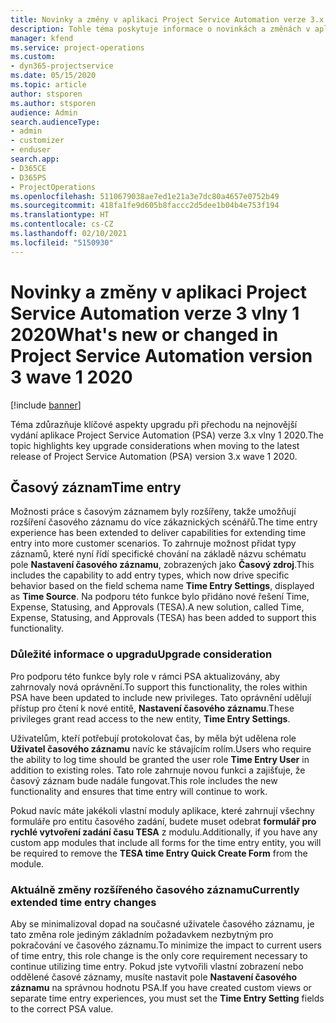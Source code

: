 ```yaml
---
title: Novinky a změny v aplikaci Project Service Automation verze 3.x vlny 1 2020
description: Tohle téma poskytuje informace o novinkách a změnách v aplikaci Project Service Automation verze 3 vlny 1 2020.
manager: kfend
ms.service: project-operations
ms.custom:
- dyn365-projectservice
ms.date: 05/15/2020
ms.topic: article
author: stsporen
ms.author: stsporen
audience: Admin
search.audienceType:
- admin
- customizer
- enduser
search.app:
- D365CE
- D365PS
- ProjectOperations
ms.openlocfilehash: 5110679038ae7ed1e21a3e7dc80a4657e0752b49
ms.sourcegitcommit: 418fa1fe9d605b8faccc2d5dee1b04b4e753f194
ms.translationtype: HT
ms.contentlocale: cs-CZ
ms.lasthandoff: 02/10/2021
ms.locfileid: "5150930"
---
```

# <a name="whats-new-or-changed-in-project-service-automation-version-3-wave-1-2020"></a><span data-ttu-id="979ed-103">Novinky a změny v aplikaci Project Service Automation verze 3 vlny 1 2020</span><span class="sxs-lookup"><span data-stu-id="979ed-103">What's new or changed in Project Service Automation version 3 wave 1 2020</span></span>

[!include [banner](../includes/psa-now-project-operations.md)]

<span data-ttu-id="979ed-104">Téma zdůrazňuje klíčové aspekty upgradu při přechodu na nejnovější vydání aplikace Project Service Automation (PSA) verze 3.x vlny 1 2020.</span><span class="sxs-lookup"><span data-stu-id="979ed-104">The topic highlights key upgrade considerations when moving to the latest release of Project Service Automation (PSA) version 3.x wave 1 2020.</span></span>

## <a name="time-entry"></a><span data-ttu-id="979ed-105">Časový záznam</span><span class="sxs-lookup"><span data-stu-id="979ed-105">Time entry</span></span>
<span data-ttu-id="979ed-106">Možnosti práce s časovým záznamem byly rozšířeny, takže umožňují rozšíření časového záznamu do více zákaznických scénářů.</span><span class="sxs-lookup"><span data-stu-id="979ed-106">The time entry experience has been extended to deliver capabilities for extending time entry into more customer scenarios.</span></span> <span data-ttu-id="979ed-107">To zahrnuje možnost přidat typy záznamů, které nyní řídí specifické chování na základě názvu schématu pole **Nastavení časového záznamu**, zobrazených jako **Časový zdroj**.</span><span class="sxs-lookup"><span data-stu-id="979ed-107">This includes the capability to add entry types, which now drive specific behavior based on the field schema name **Time Entry Settings**, displayed as **Time Source**.</span></span> <span data-ttu-id="979ed-108">Na podporu této funkce bylo přidáno nové řešení Time, Expense, Statusing, and Approvals (TESA).</span><span class="sxs-lookup"><span data-stu-id="979ed-108">A new solution, called Time, Expense, Statusing, and Approvals (TESA) has been added to support this functionality.</span></span>

### <a name="upgrade-consideration"></a><span data-ttu-id="979ed-109">Důležité informace o upgradu</span><span class="sxs-lookup"><span data-stu-id="979ed-109">Upgrade consideration</span></span>
<span data-ttu-id="979ed-110">Pro podporu této funkce byly role v rámci PSA aktualizovány, aby zahrnovaly nová oprávnění.</span><span class="sxs-lookup"><span data-stu-id="979ed-110">To support this functionality, the roles within PSA have been updated to include new privileges.</span></span> <span data-ttu-id="979ed-111">Tato oprávnění udělují přístup pro čtení k nové entitě, **Nastavení časového záznamu**.</span><span class="sxs-lookup"><span data-stu-id="979ed-111">These privileges grant read access to the new entity, **Time Entry Settings**.</span></span>

<span data-ttu-id="979ed-112">Uživatelům, kteří potřebují protokolovat čas, by měla být udělena role **Uživatel časového záznamu** navíc ke stávajícím rolím.</span><span class="sxs-lookup"><span data-stu-id="979ed-112">Users who require the ability to log time should be granted the user role **Time Entry User** in addition to existing roles.</span></span> <span data-ttu-id="979ed-113">Tato role zahrnuje novou funkci a zajišťuje, že časový záznam bude nadále fungovat.</span><span class="sxs-lookup"><span data-stu-id="979ed-113">This role includes the new functionality and ensures that time entry will continue to work.</span></span>

<span data-ttu-id="979ed-114">Pokud navíc máte jakékoli vlastní moduly aplikace, které zahrnují všechny formuláře pro entitu časového zadání, budete muset odebrat **formulář pro rychlé vytvoření zadání času TESA** z modulu.</span><span class="sxs-lookup"><span data-stu-id="979ed-114">Additionally, if you have any custom app modules that include all forms for the time entry entity, you will be required to remove the **TESA time Entry Quick Create Form** from the module.</span></span>

### <a name="currently-extended-time-entry-changes"></a><span data-ttu-id="979ed-115">Aktuálně změny rozšířeného časového záznamu</span><span class="sxs-lookup"><span data-stu-id="979ed-115">Currently extended time entry changes</span></span>
<span data-ttu-id="979ed-116">Aby se minimalizoval dopad na současné uživatele časového záznamu, je tato změna role jediným základním požadavkem nezbytným pro pokračování ve časového záznamu.</span><span class="sxs-lookup"><span data-stu-id="979ed-116">To minimize the impact to current users of time entry, this role change is the only core requirement necessary to continue utilizing time entry.</span></span> <span data-ttu-id="979ed-117">Pokud jste vytvořili vlastní zobrazení nebo oddělené časové záznamy, musíte nastavit pole **Nastavení časového záznamu** na správnou hodnotu PSA.</span><span class="sxs-lookup"><span data-stu-id="979ed-117">If you have created custom views or separate time entry experiences, you must set the **Time Entry Setting** fields to the correct PSA value.</span></span>
